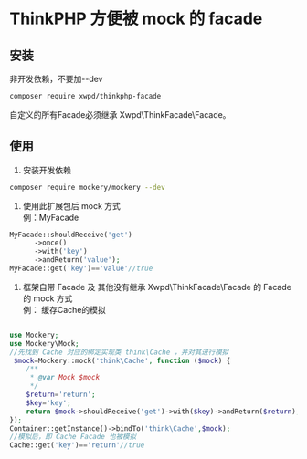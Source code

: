 # ThinkPHP 方便被 mock 的 facade

## 安装
非开发依赖，不要加--dev   
```bash
composer require xwpd/thinkphp-facade 
```
自定义的所有Facade必须继承 Xwpd\ThinkFacade\Facade。

## 使用
1. 安装开发依赖
```bash
composer require mockery/mockery --dev
```

1. 使用此扩展包后 mock 方式   
例：MyFacade
```php
MyFacade::shouldReceive('get')
      ->once()
      ->with('key')
      ->andReturn('value');
MyFacade::get('key')=='value'//true
```

1. 框架自带 Facade 及 其他没有继承  Xwpd\ThinkFacade\Facade 的 Facade 的 mock 方式   
例： 缓存Cache的模拟
```php

use Mockery;
use Mockery\Mock;
//先找到 Cache 对应的绑定实现类 think\Cache ，并对其进行模拟
 $mock=Mockery::mock('think\Cache', function ($mock) {
    /**
     * @var Mock $mock
     */
    $return='return';
    $key='key';
    return $mock->shouldReceive('get')->with($key)->andReturn($return);
});
Container::getInstance()->bindTo('think\Cache',$mock);
//模拟后，即 Cache Facade 也被模拟
Cache::get('key')=='return'//true

```